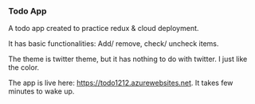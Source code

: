 ### Todo App

<!-- ## Overview -->

A todo app created to practice redux & cloud deployment.

It has basic functionalities: Add/ remove, check/ uncheck items. 

The theme is twitter theme, but it has nothing to do with twitter. I just like the color.

The app is live here: https://todo1212.azurewebsites.net. It takes few minutes to wake up.